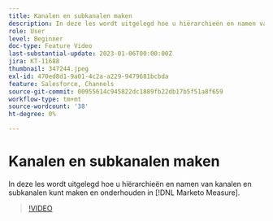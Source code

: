 ```yaml
---
title: Kanalen en subkanalen maken
description: In deze les wordt uitgelegd hoe u hiërarchieën en namen van kanalen en subkanalen kunt maken en onderhouden in [!DNL Marketo Measure].
role: User
level: Beginner
doc-type: Feature Video
last-substantial-update: 2023-01-06T00:00:00Z
jira: KT-11688
thumbnail: 347244.jpeg
exl-id: 470ed8d1-9a01-4c2a-a229-9479681bcbda
feature: Salesforce, Channels
source-git-commit: 00955614c945822dc1889fb22db17b5f51a8f659
workflow-type: tm+mt
source-wordcount: '38'
ht-degree: 0%

---
```


# Kanalen en subkanalen maken

In deze les wordt uitgelegd hoe u hiërarchieën en namen van kanalen en subkanalen kunt maken en onderhouden in [!DNL Marketo Measure].

>[!VIDEO](https://video.tv.adobe.com/v/347244/?quality=12&learn=on)
